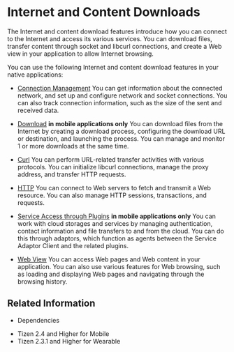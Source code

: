 # Internet and Content Downloads


The Internet and content download features introduce how you can connect to the Internet and access its various services. You can download files, transfer content through socket and libcurl connections, and create a Web view in your application to allow Internet browsing.

You can use the following Internet and content download features in your native applications:

- [Connection Management](connection.md)
You can get information about the connected network, and set up and configure network and socket connections. You can also track connection information, such as the size of the sent and received data.

- [Download](download-n.md) **in mobile applications only**
You can download files from the Internet by creating a download process, configuring the download URL or destination, and launching the process. You can manage and monitor 1 or more downloads at the same time.

- [Curl](curl.md)
You can perform URL-related transfer activities with various protocols. You can initialize libcurl connections, manage the proxy address, and transfer HTTP requests.

- [HTTP](http.md)
You can connect to Web servers to fetch and transmit a Web resource. You can also manage HTTP sessions, transactions, and requests.

- [Service Access through Plugins](plugins.md) **in mobile applications only**
You can work with cloud storages and services by managing authentication, contact information and file transfers to and from the cloud. You can do this through adaptors, which function as agents between the Service Adaptor Client and the related plugins.

- [Web View](web-view.md)
You can access Web pages and Web content in your application. You can also use various features for Web browsing, such as loading and displaying Web pages and navigating through the browsing history.


## Related Information
* Dependencies
 - Tizen 2.4 and Higher for Mobile
 - Tizen 2.3.1 and Higher for Wearable
